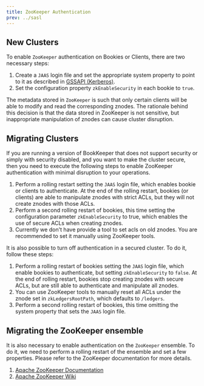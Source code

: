 ```yaml
---
title: ZooKeeper Authentication
prev: ../sasl
---
```


## New Clusters

To enable `ZooKeeper` authentication on Bookies or Clients, there are two necessary steps:

1. Create a `JAAS` login file and set the appropriate system property to point to it as described in [GSSAPI (Kerberos)](../sasl#notes).
2. Set the configuration property `zkEnableSecurity` in each bookie to `true`.

The metadata stored in `ZooKeeper` is such that only certain clients will be able to modify and read the corresponding znodes. The rationale behind this decision is that the data stored in ZooKeeper is not sensitive, but inappropriate manipulation of znodes can cause cluster disruption.

## Migrating Clusters

If you are running a version of BookKeeper that does not support security or simply with security disabled, and you want to make the cluster secure, then you need to execute the following steps to enable ZooKeeper authentication with minimal disruption to your operations.

1. Perform a rolling restart setting the `JAAS` login file, which enables bookie or clients to authenticate. At the end of the rolling restart, bookies (or clients) are able to manipulate znodes with strict ACLs, but they will not create znodes with those ACLs.
2. Perform a second rolling restart of bookies, this time setting the configuration parameter `zkEnableSecurity` to true, which enables the use of secure ACLs when creating znodes.
3. Currently we don't have provide a tool to set acls on old znodes. You are recommended to set it manually using ZooKeeper tools.

It is also possible to turn off authentication in a secured cluster. To do it, follow these steps:

1. Perform a rolling restart of bookies setting the `JAAS` login file, which enable bookies to authenticate, but setting `zkEnableSecurity` to `false`. At the end of rolling restart, bookies stop creating znodes with secure ACLs, but are still able to authenticate and manipulate all znodes.
2. You can use ZooKeeper tools to manually reset all ACLs under the znode set in `zkLedgersRootPath`, which defaults to `/ledgers`.
3. Perform a second rolling restart of bookies, this time omitting the system property that sets the `JAAS` login file.

## Migrating the ZooKeeper ensemble

It is also necessary to enable authentication on the `ZooKeeper` ensemble. To do it, we need to perform a rolling restart of the ensemble and set a few properties. Please refer to the ZooKeeper documentation for more details.

1. [Apache ZooKeeper Documentation](http://zookeeper.apache.org/doc/r3.4.6/zookeeperProgrammers.html#sc_ZooKeeperAccessControl)
2. [Apache ZooKeeper Wiki](https://cwiki.apache.org/confluence/display/ZOOKEEPER/Zookeeper+and+SASL)
